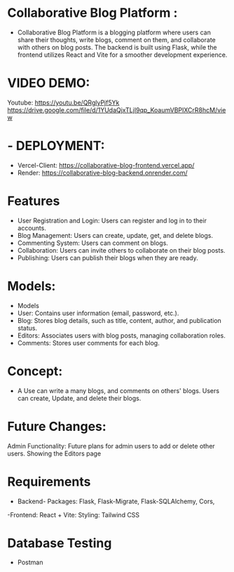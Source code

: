 
# Collaborative Blog Platform : 
- Collaborative Blog Platform is a blogging platform where users can share their thoughts, write blogs, comment on them, and collaborate with others on blog posts.
The backend is built using Flask, while the frontend utilizes React and Vite for a smoother development experience. 

# VIDEO DEMO: 
Youtube: https://youtu.be/QRglyPjf5Yk
https://drive.google.com/file/d/1YUdaQjxTLjI9qp_KoaumVBPIXCrR8hcM/view

# - DEPLOYMENT: 
- Vercel-Client: https://collaborative-blog-frontend.vercel.app/
- Render: https://collaborative-blog-backend.onrender.com/


# Features
- User Registration and Login: Users can register and log in to their accounts.
- Blog Management: Users can create, update, get, and delete blogs.
- Commenting System: Users can comment on blogs.
- Collaboration: Users can invite others to collaborate on their blog posts.
- Publishing: Users can publish their blogs when they are ready.


# Models: 
- Models
- User: Contains user information (email, password, etc.).
- Blog: Stores blog details, such as title, content, author, and publication status.
- Editors: Associates users with blog posts, managing collaboration roles.
- Comments: Stores user comments for each blog.

# Concept: 
- A Use can write a many blogs, and comments on others' blogs. 
Users can create, Update, and delete their blogs. 

# Future Changes: 
Admin Functionality: Future plans for admin users to add or delete other users.
Showing the Editors page

# Requirements 
- Backend- Packages: 
 Flask, Flask-Migrate, Flask-SQLAlchemy, Cors, 

 -Frontend: 
 React + Vite: 
 Styling: Tailwind CSS 

 # Database Testing
 - Postman 

 
